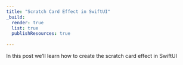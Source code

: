 ```yaml
---
title: "Scratch Card Effect in SwiftUI"
_build:
  render: true
  list: true
  publishResources: true
 
---
```


In this post we’ll learn how to create the scratch card effect in SwiftUI